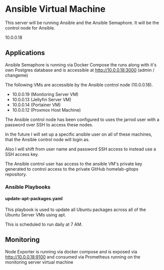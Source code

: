 # Ansible Virtual Machine

This server will be running Ansible and the Ansible Semaphore. It will be the control node for Ansible.

10.0.0.18

## Applications

Ansible Semaphore is running via Docker Compose the runs along with it's own Postgres database and is accessible at http://10.0.0.18:3000 (admin / changeme)

The following VMs are accessible by the Ansible control node (10.0.0.18).

- 10.0.0.19 (Monitoring Server VM)
- 10.0.0.13 (Jellyfin Server VM)
- 10.0.0.14 (Portainer VM)
- 10.0.0.12 (Proxmox Host Machine)

The Ansible control node has been configured to uses the jarrod user with a password over SSH to access these nodes.

In the future I will set up a specific ansible user on all of these machines, that the Ansible control node will login as.

Also I will shift from user name and password SSH access to instead use a SSH access key.

The Ansible control user has access to the ansible VM's private key generated to control access to the private GitHub homelab-gitops repository.

### Ansible Playbooks

#### update-apt-packages.yaml

This playbook is used to update all Ubuntu packages across all of the Ubuntu Server VMs using apt.

This is scheduled to run daily at 7 AM.

## Monitoring

Node Exporter is running via docker compose and is exposed via http://10.0.0.18:9100 and consumed via Prometheus running on the monitoring server virtual machine
